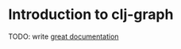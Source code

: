 # Introduction to clj-graph

TODO: write [great documentation](http://jacobian.org/writing/what-to-write/)
